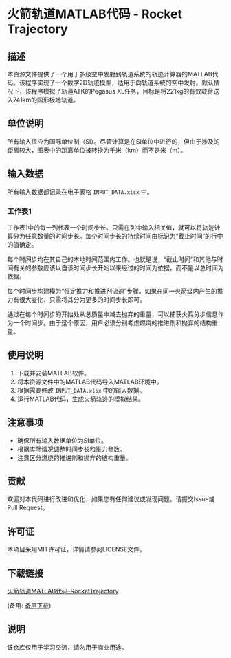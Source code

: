 # 火箭轨道MATLAB代码 - Rocket Trajectory

## 描述

本资源文件提供了一个用于多级空中发射到轨道系统的轨迹计算器的MATLAB代码。该程序实现了一个数字2D轨迹模型，适用于向轨道系统的空中发射。默认情况下，该程序模拟了轨道ATK的Pegasus XL任务，目标是将221kg的有效载荷送入741km的圆形极地轨道。

## 单位说明

所有输入值应为国际单位制（SI）。尽管计算是在SI单位中进行的，但由于涉及的距离较大，图表中的距离单位被转换为千米（km）而不是米（m）。

## 输入数据

所有输入数据都记录在电子表格 `INPUT_DATA.xlsx` 中。

### 工作表1

工作表1中的每一列代表一个时间步长。只需在列中输入相关值，就可以将轨迹计算分为任意数量的时间步长。每个时间步长的持续时间由标记为“截止时间”的行中的值确定。

每个时间步均在其自己的本地时间范围内工作。也就是说，“截止时间”和其他与时间有关的参数应该以自该时间步长开始以来经过的时间为依据，而不是以总时间为依据。

每个时间步均建模为“恒定推力和推进剂流速”步骤。如果在同一火箭级内产生的推力有很大变化，只需将其分为更多的时间步长即可。

通过在每个时间步的开始处从总质量中减去抛弃的重量，可以捕获火箭分步信息作为一个时间步。由于这个原因，用户必须分别考虑燃烧的推进剂和抛弃的结构重量。

## 使用说明

1. 下载并安装MATLAB软件。
2. 将本资源文件中的MATLAB代码导入MATLAB环境中。
3. 根据需要修改 `INPUT_DATA.xlsx` 中的输入数据。
4. 运行MATLAB代码，生成火箭轨迹的模拟结果。

## 注意事项

- 确保所有输入数据单位为SI单位。
- 根据实际情况调整时间步长和推力参数。
- 注意区分燃烧的推进剂和抛弃的结构重量。

## 贡献

欢迎对本代码进行改进和优化，如果您有任何建议或发现问题，请提交Issue或Pull Request。

## 许可证

本项目采用MIT许可证，详情请参阅LICENSE文件。

## 下载链接
[火箭轨道MATLAB代码-RocketTrajectory](https://pan.quark.cn/s/07f70cd8975e) 

(备用: [备用下载](https://pan.baidu.com/s/1jq-ue7Agk39rCMY5un0zMg?pwd=1234))

## 说明

该仓库仅用于学习交流，请勿用于商业用途。
